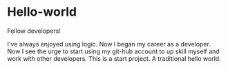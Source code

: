 # Hello-world

Fellow developers! 

I've always enjoyed using logic. Now I began my career as a developer. 
Now I see the urge to start using my git-hub account to up skill myself and work with other developers. 
This is a start project. A traditional hello world. 

